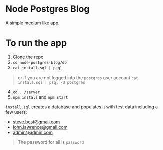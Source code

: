 # Node Postgres Blog

A simple medium like app.

# To run the app

1. Clone the repo
2. `cd node-postgres-blog/db`
3. `cat install.sql | psql`
> or if you are not logged into the `postgres` user account `cat install.sql | psql -U postgres`
4. `cd ../server`
5. `npm install` and `npm start`

`install.sql` creates a database and populates it with test data including a few users:
- steve.best@gmail.com
- john.lawrence@gmail.com
- admin@admin.com
> The password for all is `password`
